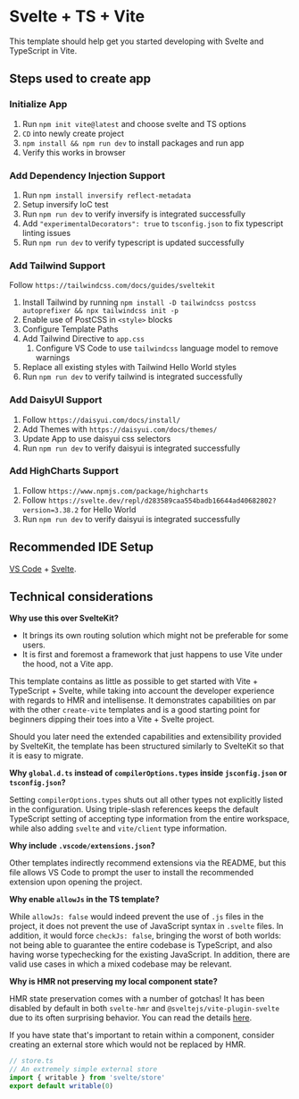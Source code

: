 # Svelte + TS + Vite

This template should help get you started developing with Svelte and TypeScript in Vite.

## Steps used to create app
### Initialize App
1. Run `npm init vite@latest` and choose svelte and TS options
2. `CD` into newly create project
3. `npm install && npm run dev` to install packages and run app
4. Verify this works in browser 

### Add Dependency Injection Support
1. Run `npm install inversify reflect-metadata`
2. Setup inversify IoC test
3. Run `npm run dev` to verify inversify is integrated successfully
4. Add `"experimentalDecorators": true` to `tsconfig.json` to fix typescript linting issues 
5. Run `npm run dev` to verify typescript is updated successfully

### Add Tailwind Support
Follow `https://tailwindcss.com/docs/guides/sveltekit`
1. Install Tailwind by running `npm install -D tailwindcss postcss autoprefixer && npx tailwindcss init -p`
2. Enable use of PostCSS in `<style>` blocks
3. Configure Template Paths
4. Add Tailwind Directive to `app.css`
   1. Configure VS Code to use `tailwindcss` language model to remove warnings
5. Replace all existing styles with Tailwind Hello World styles
6. Run `npm run dev` to verify tailwind is integrated successfully

### Add DaisyUI Support
1. Follow `https://daisyui.com/docs/install/`
2. Add Themes with `https://daisyui.com/docs/themes/`
3. Update App to use daisyui css selectors
4. Run `npm run dev` to verify daisyui is integrated successfully

### Add HighCharts Support
1. Follow `https://www.npmjs.com/package/highcharts`
2. Follow `https://svelte.dev/repl/d283589caa554badb16644ad40682802?version=3.38.2` for Hello World
3. Run `npm run dev` to verify daisyui is integrated successfully

## Recommended IDE Setup

[VS Code](https://code.visualstudio.com/) + [Svelte](https://marketplace.visualstudio.com/items?itemName=svelte.svelte-vscode).


## Technical considerations

**Why use this over SvelteKit?**

- It brings its own routing solution which might not be preferable for some users.
- It is first and foremost a framework that just happens to use Vite under the hood, not a Vite app.

This template contains as little as possible to get started with Vite + TypeScript + Svelte, while taking into account the developer experience with regards to HMR and intellisense. It demonstrates capabilities on par with the other `create-vite` templates and is a good starting point for beginners dipping their toes into a Vite + Svelte project.

Should you later need the extended capabilities and extensibility provided by SvelteKit, the template has been structured similarly to SvelteKit so that it is easy to migrate.

**Why `global.d.ts` instead of `compilerOptions.types` inside `jsconfig.json` or `tsconfig.json`?**

Setting `compilerOptions.types` shuts out all other types not explicitly listed in the configuration. Using triple-slash references keeps the default TypeScript setting of accepting type information from the entire workspace, while also adding `svelte` and `vite/client` type information.

**Why include `.vscode/extensions.json`?**

Other templates indirectly recommend extensions via the README, but this file allows VS Code to prompt the user to install the recommended extension upon opening the project.

**Why enable `allowJs` in the TS template?**

While `allowJs: false` would indeed prevent the use of `.js` files in the project, it does not prevent the use of JavaScript syntax in `.svelte` files. In addition, it would force `checkJs: false`, bringing the worst of both worlds: not being able to guarantee the entire codebase is TypeScript, and also having worse typechecking for the existing JavaScript. In addition, there are valid use cases in which a mixed codebase may be relevant.

**Why is HMR not preserving my local component state?**

HMR state preservation comes with a number of gotchas! It has been disabled by default in both `svelte-hmr` and `@sveltejs/vite-plugin-svelte` due to its often surprising behavior. You can read the details [here](https://github.com/rixo/svelte-hmr#svelte-hmr).

If you have state that's important to retain within a component, consider creating an external store which would not be replaced by HMR.

```ts
// store.ts
// An extremely simple external store
import { writable } from 'svelte/store'
export default writable(0)
```
